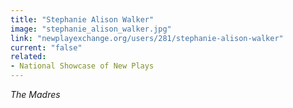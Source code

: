 ```yaml
---
title: "Stephanie Alison Walker"
image: "stephanie_alison_walker.jpg"
link: "newplayexchange.org/users/281/stephanie-alison-walker"
current: "false"
related:
- National Showcase of New Plays
---
```


*The Madres*

